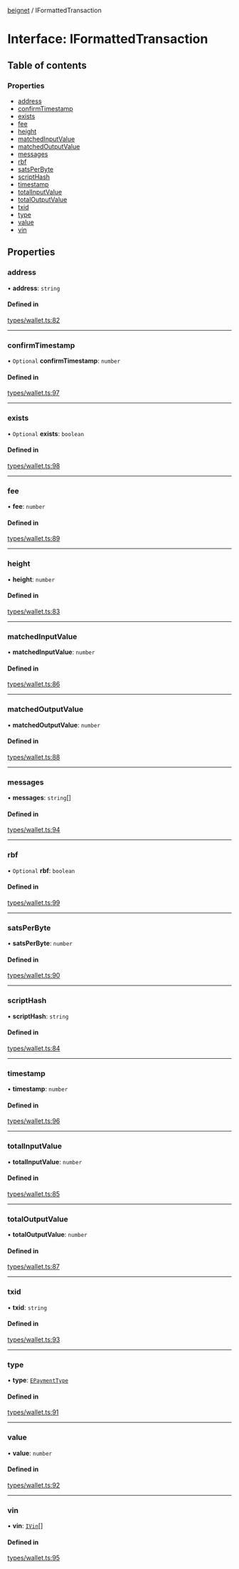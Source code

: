[beignet](../README.md) / IFormattedTransaction

# Interface: IFormattedTransaction

## Table of contents

### Properties

- [address](IFormattedTransaction.md#address)
- [confirmTimestamp](IFormattedTransaction.md#confirmtimestamp)
- [exists](IFormattedTransaction.md#exists)
- [fee](IFormattedTransaction.md#fee)
- [height](IFormattedTransaction.md#height)
- [matchedInputValue](IFormattedTransaction.md#matchedinputvalue)
- [matchedOutputValue](IFormattedTransaction.md#matchedoutputvalue)
- [messages](IFormattedTransaction.md#messages)
- [rbf](IFormattedTransaction.md#rbf)
- [satsPerByte](IFormattedTransaction.md#satsperbyte)
- [scriptHash](IFormattedTransaction.md#scripthash)
- [timestamp](IFormattedTransaction.md#timestamp)
- [totalInputValue](IFormattedTransaction.md#totalinputvalue)
- [totalOutputValue](IFormattedTransaction.md#totaloutputvalue)
- [txid](IFormattedTransaction.md#txid)
- [type](IFormattedTransaction.md#type)
- [value](IFormattedTransaction.md#value)
- [vin](IFormattedTransaction.md#vin)

## Properties

### address

• **address**: `string`

#### Defined in

[types/wallet.ts:82](https://github.com/synonymdev/beignet/blob/6c60ef8/src/types/wallet.ts#L82)

___

### confirmTimestamp

• `Optional` **confirmTimestamp**: `number`

#### Defined in

[types/wallet.ts:97](https://github.com/synonymdev/beignet/blob/6c60ef8/src/types/wallet.ts#L97)

___

### exists

• `Optional` **exists**: `boolean`

#### Defined in

[types/wallet.ts:98](https://github.com/synonymdev/beignet/blob/6c60ef8/src/types/wallet.ts#L98)

___

### fee

• **fee**: `number`

#### Defined in

[types/wallet.ts:89](https://github.com/synonymdev/beignet/blob/6c60ef8/src/types/wallet.ts#L89)

___

### height

• **height**: `number`

#### Defined in

[types/wallet.ts:83](https://github.com/synonymdev/beignet/blob/6c60ef8/src/types/wallet.ts#L83)

___

### matchedInputValue

• **matchedInputValue**: `number`

#### Defined in

[types/wallet.ts:86](https://github.com/synonymdev/beignet/blob/6c60ef8/src/types/wallet.ts#L86)

___

### matchedOutputValue

• **matchedOutputValue**: `number`

#### Defined in

[types/wallet.ts:88](https://github.com/synonymdev/beignet/blob/6c60ef8/src/types/wallet.ts#L88)

___

### messages

• **messages**: `string`[]

#### Defined in

[types/wallet.ts:94](https://github.com/synonymdev/beignet/blob/6c60ef8/src/types/wallet.ts#L94)

___

### rbf

• `Optional` **rbf**: `boolean`

#### Defined in

[types/wallet.ts:99](https://github.com/synonymdev/beignet/blob/6c60ef8/src/types/wallet.ts#L99)

___

### satsPerByte

• **satsPerByte**: `number`

#### Defined in

[types/wallet.ts:90](https://github.com/synonymdev/beignet/blob/6c60ef8/src/types/wallet.ts#L90)

___

### scriptHash

• **scriptHash**: `string`

#### Defined in

[types/wallet.ts:84](https://github.com/synonymdev/beignet/blob/6c60ef8/src/types/wallet.ts#L84)

___

### timestamp

• **timestamp**: `number`

#### Defined in

[types/wallet.ts:96](https://github.com/synonymdev/beignet/blob/6c60ef8/src/types/wallet.ts#L96)

___

### totalInputValue

• **totalInputValue**: `number`

#### Defined in

[types/wallet.ts:85](https://github.com/synonymdev/beignet/blob/6c60ef8/src/types/wallet.ts#L85)

___

### totalOutputValue

• **totalOutputValue**: `number`

#### Defined in

[types/wallet.ts:87](https://github.com/synonymdev/beignet/blob/6c60ef8/src/types/wallet.ts#L87)

___

### txid

• **txid**: `string`

#### Defined in

[types/wallet.ts:93](https://github.com/synonymdev/beignet/blob/6c60ef8/src/types/wallet.ts#L93)

___

### type

• **type**: [`EPaymentType`](../enums/EPaymentType.md)

#### Defined in

[types/wallet.ts:91](https://github.com/synonymdev/beignet/blob/6c60ef8/src/types/wallet.ts#L91)

___

### value

• **value**: `number`

#### Defined in

[types/wallet.ts:92](https://github.com/synonymdev/beignet/blob/6c60ef8/src/types/wallet.ts#L92)

___

### vin

• **vin**: [`IVin`](IVin.md)[]

#### Defined in

[types/wallet.ts:95](https://github.com/synonymdev/beignet/blob/6c60ef8/src/types/wallet.ts#L95)
